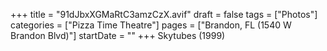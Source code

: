 +++
title = "91dJbxXGMaRtC3amzCzX.avif"
draft = false
tags = ["Photos"]
categories = ["Pizza Time Theatre"]
pages = ["Brandon, FL (1540 W Brandon Blvd)"]
startDate = ""
+++
Skytubes (1999)
